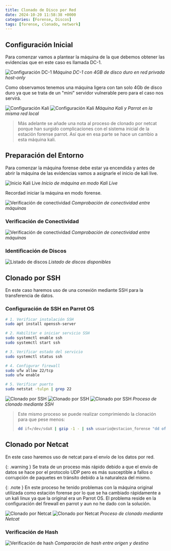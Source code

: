 ```yaml
---
title: Clonado de Disco por Red
date: 2024-10-20 11:58:38 +0000
categories: [Forense, Discos]
tags: [forense, clonado, network]
---
```


## Configuración Inicial

Para comenzar vamos a plantear la máquina de la que debemos obtener las evidencias que en este caso es llamada DC-1.

![Configuración DC-1](/assets/img/posts/clonado_de_disco_red/1.png)
_Máquina DC-1 con 4GB de disco duro en red privada host-only_

Como observamos tenemos una máquina ligera con tan solo 4Gb de disco duro ya que se trata de un "mini" servidor vulnerable pero para el caso nos servirá.

![Configuración Kali](/assets/img/posts/clonado_de_disco_red/2.png)
![Configuración Kali](/assets/img/posts/clonado_de_disco_red/3.png)
_Máquina Kali y Parrot en la misma red local_

> Más adelante se añade una nota al proceso de clonado por netcat porque han surgido complicaciones con el sistema inicial de la estación forense parrot. Así que en esa parte se hace un cambio a esta máquina kali.

## Preparación del Entorno

Para comenzar la máquina forense debe estar ya encendida y antes de abrir la máquina de las evidencias vamos a asignarle el inicio de kali live.

![Inicio Kali Live](/assets/img/posts/clonado_de_disco_red/4.png)
_Inicio de máquina en modo Kali Live_

Recordad iniciar la máquina en modo forense.

![Verificación de conectividad](/assets/img/posts/clonado_de_disco_red/5.png)
_Comprobación de conectividad entre máquinas_

### Verificación de Conectividad

![Verificación de conectividad](/assets/img/posts/clonado_de_disco_red/6.png)
_Comprobación de conectividad entre máquinas_

### Identificación de Discos

![Listado de discos](/assets/img/posts/clonado_de_disco_red/7.png)
_Listado de discos disponibles_

## Clonado por SSH

En este caso haremos uso de una conexión mediante SSH para la transferencia de datos.

### Configuración de SSH en Parrot OS

```bash
# 1. Verificar instalación SSH
sudo apt install openssh-server

# 2. Habilitar e iniciar servicio SSH
sudo systemctl enable ssh
sudo systemctl start ssh

# 3. Verificar estado del servicio
sudo systemctl status ssh

# 4. Configurar firewall
sudo ufw allow 22/tcp
sudo ufw enable

# 5. Verificar puerto
sudo netstat -tulpn | grep 22
```

![Clonado por SSH](/assets/img/posts/clonado_de_disco_red/8.png)
![Clonado por SSH](/assets/img/posts/clonado_de_disco_red/9.png)
![Clonado por SSH](/assets/img/posts/clonado_de_disco_red/10.png)
_Proceso de clonado mediante SSH_

> Este mismo proceso se puede realizar comprimiendo la clonación para que pese menos:
> ```bash
> dd if=/dev/sdaX | gzip -1 - | ssh usuario@estacion_forense "dd of=/ruta/imagen.gz"
> ```

## Clonado por Netcat

En este caso haremos uso de netcat para el envío de los datos por red.

{: .warning }
Se trata de un proceso más rápido debido a que el envío de datos se hace por el protocolo UDP pero es más susceptible a fallos o corrupción de paquetes en tránsito debido a la naturaleza del mismo.

{: .note }
En este proceso he tenido problemas con la máquina original utilizada como estación forense por lo que se ha cambiado rápidamente a un kali linux ya que la original era un Parrot OS. El problema reside en la configuración del firewall en parrot y aun no he dado con la solución.

![Clonado por Netcat](/assets/img/posts/clonado_de_disco_red/11.png)
![Clonado por Netcat](/assets/img/posts/clonado_de_disco_red/12.png)
_Proceso de clonado mediante Netcat_

### Verificación de Hash

![Verificación de hash](/assets/img/posts/clonado_de_disco_red/13.png)
_Comparación de hash entre origen y destino_